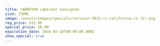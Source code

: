 ```yaml
---
title: CARNIVOR cabernet souvignon
size: 750ML
image: /assets/images/specials/carnivor-2012-ci-california-ca (2).png
reg_price: $11.99
special_price: $8.99
expiration_date: 2016-05-18T00:00:00.000Z
show_special: true
---
```



